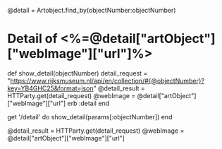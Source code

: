 @detail = Artobject.find_by(objectNumber:objectNumber)


<h1>Detail of <%=@detail["artObject"]["webImage"]["url"]%></h1>


def show_detail(objectNumber)
  detail_request = "https://www.rijksmuseum.nl/api/en/collection/#{@objectNumber}?key=YB4GHC25&format=json"
  @detail_result = HTTParty.get(detail_request)
  @webImage = @detail["artObject"]["webImage"]["url"]
  erb :detail
end

get '/detail' do
  show_detail(params[:objectNumber])
end


@detail_result = HTTParty.get(detail_request)
@webImage = @detail["artObject"]["webImage"]["url"]
